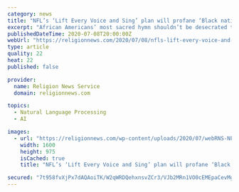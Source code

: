 ```yaml
---
category: news
title: "NFL’s ‘Lift Every Voice and Sing’ plan will profane ‘Black national anthem’"
excerpt: "African Americans’ most sacred hymn shouldn’t be desecrated to support the NFL’s attempts to apologize for its misunderstanding of players’ protests against racism."
publishedDateTime: 2020-07-08T20:00:00Z
webUrl: "https://religionnews.com/2020/07/08/nfls-lift-every-voice-and-sing-plan-will-profane-black-national-anthem/"
type: article
quality: 22
heat: 22
published: false

provider:
  name: Religion News Service
  domain: religionnews.com

topics:
  - Natural Language Processing
  - AI

images:
  - url: "https://religionnews.com/wp-content/uploads/2020/07/webRNS-NFL-National-Anthem1-070820.jpg"
    width: 1600
    height: 975
    isCached: true
    title: "NFL’s ‘Lift Every Voice and Sing’ plan will profane ‘Black national anthem’"

secured: "7t958fvXjPx7dAQAoiTK/W2qWRDQehxnsvZCr3/VJb2MRn1VO0cEMEpaCevMgZEVxgj6ryAmp1bVUDzB6Fdxd8P42To/kUp5d1uLItoEj6eulGW1HFW1WnxcA0FD24st5X85tOcJXJoeNvAy/dc6lesYZL5vo7hTuGvBTx+r3eXQgRMMLvFjyqYLQbCpK1dCUPCVWfhrmhdRK6gUIA+ZzY56JZLKe+troReXF6nVN1vadKU+UpS2PSgT2aGM5dRxKy4DIWmfznSCigG7eSXdu8pdFphx2p7Xlh/3Rhhey3MrGkOLlzF9OJtL5GwwVZ/I7YTVOoUQD6DuTdnKVKM+UA==;KgO3gOyY8nZK9Q+do1EnVQ=="
---
```


